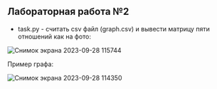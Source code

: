 ## Лабораторная работа №2

- task.py - считать csv файл (graph.csv) и вывести матрицу пяти отношений как на фото:

![Снимок экрана 2023-09-28 115744](https://github.com/GribanovDS/system-analysis-and-decision-making/assets/74065724/2e80f4f4-a9a4-47af-b292-099551da5ee3)

Пример графа:

![Снимок экрана 2023-09-28 114350](https://github.com/GribanovDS/system-analysis-and-decision-making/assets/74065724/79e1c5c5-4063-49f4-af9c-7870cc05d941)
